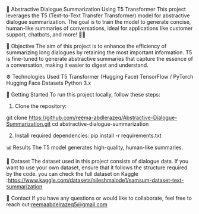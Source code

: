 📄 Abstractive Dialogue Summarization Using T5 Transformer
This project leverages the T5 (Text-to-Text Transfer Transformer) model for abstractive dialogue summarization. The goal is to train the model to generate concise, human-like summaries of conversations, ideal for applications like customer support, chatbots, and more! 🤖💬

🎯 Objective
The aim of this project is to enhance the efficiency of summarizing long dialogues by retaining the most important information. T5 is fine-tuned to generate abstractive summaries that capture the essence of a conversation, making it easier to digest and understand.

⚙️ Technologies Used
T5 Transformer (Hugging Face)
TensorFlow / PyTorch
Hugging Face Datasets
Python 3.x

🚀 Getting Started
To run this project locally, follow these steps:

1. Clone the repository:

git clone https://github.com/reema-abdlerazeq/Abstractive-Dialogue-Summarization.git
cd abstractive-dialogue-summarization

2. Install required dependencies:
pip install -r requirements.txt

📊 Results
The T5 model generates high-quality, human-like summaries.

📝 Dataset
The dataset used in this project consists of dialogue data. If you want to use your own dataset, ensure that it follows the structure required by the code.
you can check the full dataset on Kaggle :https://www.kaggle.com/datasets/nileshmalode1/samsum-dataset-text-summarization

📧 Contact
If you have any questions or would like to collaborate, feel free to reach out:reemaabdelrazeq5@gmail.com
